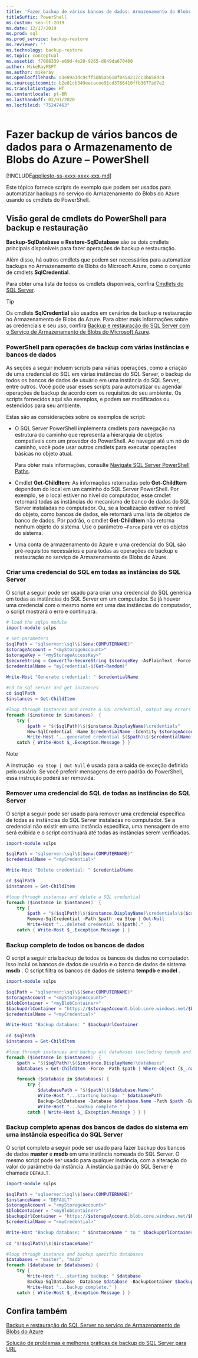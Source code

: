 ```yaml
---
title: 'Fazer backup de vários bancos de dados: Armazenamento do Blobs do Azure'
titleSuffix: PowerShell
ms.custom: seo-lt-2019
ms.date: 12/17/2019
ms.prod: sql
ms.prod_service: backup-restore
ms.reviewer: ''
ms.technology: backup-restore
ms.topic: conceptual
ms.assetid: f7008339-e69d-4e20-9265-d649da670460
author: MikeRayMSFT
ms.author: mikeray
ms.openlocfilehash: a3e89a3dc9cff58b5ab610f0454217cc3b658dc4
ms.sourcegitcommit: b2e81cb349eecacee91cd3766410ffb3677ad7e2
ms.translationtype: HT
ms.contentlocale: pt-BR
ms.lasthandoff: 02/01/2020
ms.locfileid: "75247463"
---
```

# <a name="back-up-multiple-databases-to-azure-blob-storage---powershell"></a>Fazer backup de vários bancos de dados para o Armazenamento de Blobs do Azure – PowerShell

[!INCLUDE[appliesto-ss-xxxx-xxxx-xxx-md](../../includes/appliesto-ss-xxxx-xxxx-xxx-md.md)]

Este tópico fornece scripts de exemplo que podem ser usados para automatizar backups no serviço do Armazenamento do Blobs do Azure usando os cmdlets do PowerShell.  
  
## <a name="overview-of-powershell-cmdlets-for-backup-and-restore"></a>Visão geral de cmdlets do PowerShell para backup e restauração

**Backup-SqlDatabase** e **Restore-SqlDatabase** são os dois cmdlets principais disponíveis para fazer operações de backup e restauração.

Além disso, há outros cmdlets que podem ser necessários para automatizar backups no Armazenamento de Blobs do Microsoft Azure, como o conjunto de cmdlets **SqlCredential**.

Para obter uma lista de todos os cmdlets disponíveis, confira [Cmdlets do SQL Server](/powershell/module/sqlserver).
  
> [!TIP]  
> Os cmdlets **SqlCredential** são usados em cenários de backup e restauração no Armazenamento de Blobs do Azure. Para obter mais informações sobre as credenciais e seu uso, confira [Backup e restauração do SQL Server com o Serviço de Armazenamento de Blobs do Microsoft Azure](../../relational-databases/backup-restore/sql-server-backup-and-restore-with-microsoft-azure-blob-storage-service.md).
  
### <a name="powershell-for-multi-database-multi-instance-backup-operations"></a>PowerShell para operações de backup com várias instâncias e bancos de dados

As seções a seguir incluem scripts para várias operações, como a criação de uma credencial do SQL em várias instâncias do SQL Server, o backup de todos os bancos de dados de usuário em uma instância do SQL Server, entre outros. Você pode usar esses scripts para automatizar ou agendar operações de backup de acordo com os requisitos do seu ambiente. Os scripts fornecidos aqui são exemplos, e podem ser modificados ou estendidos para seu ambiente.  
  
Estas são as considerações sobre os exemplos de script:  
  
- O SQL Server PowerShell implementa cmdlets para navegação na estrutura do caminho que representa a hierarquia de objetos compatíveis com um provedor do PowerShell. Ao navegar até um nó do caminho, você pode usar outros cmdlets para executar operações básicas no objeto atual.

  Para obter mais informações, consulte [Navigate SQL Server PowerShell Paths](../../relational-databases/scripting/navigate-sql-server-powershell-paths.md).

- Cmdlet **Get-ChildItem**: As informações retornadas pelo **Get-ChildItem** dependem do local em um caminho do SQL Server PowerShell. Por exemplo, se o local estiver no nível do computador, esse cmdlet retornará todas as instâncias do mecanismo de banco de dados do SQL Server instaladas no computador. Ou, se a localização estiver no nível do objeto, como bancos de dados, ele retornará uma lista de objetos de banco de dados. Por padrão, o cmdlet **Get-ChildItem** não retorna nenhum objeto do sistema. Use o parâmetro `–Force` para ver os objetos do sistema.

- Uma conta de armazenamento do Azure e uma credencial do SQL são pré-requisitos necessários e para todas as operações de backup e restauração no serviço de Armazenamento de Blobs do Azure.
  
### <a name="create-a-sql-credential-on-all-instances-of-sql-server"></a>Criar uma credencial do SQL em todas as instâncias do SQL Server

O script a seguir pode ser usado para criar uma credencial do SQL genérica em todas as instâncias do SQL Server em um computador. Se já houver uma credencial com o mesmo nome em uma das instâncias do computador, o script mostrará o erro e continuará.  
  
```powershell
# load the sqlps module
import-module sqlps  
  
# set parameters
$sqlPath = "sqlserver:\sql\$($env:COMPUTERNAME)"
$storageAccount = "<myStorageAccount>"  
$storageKey = "<myStorageAccessKey>"  
$secureString = ConvertTo-SecureString $storageKey -AsPlainText -Force  
$credentialName = "myCredential-$(Get-Random)"

Write-Host "Generate credential: " $credentialName
  
#cd to sql server and get instances  
cd $sqlPath
$instances = Get-ChildItem

#loop through instances and create a SQL credential, output any errors
foreach ($instance in $instances)  {
    try {
        $path = "$($sqlPath)\$($instance.DisplayName)\credentials"
        New-SqlCredential -Name $credentialName -Identity $storageAccount -Secret $secureString -Path $path -ea Stop | Out-Null
        Write-Host "...generated credential $($path)\$($credentialName)."  }
    catch { Write-Host $_.Exception.Message } }
```

> [!NOTE]
> A instrução `-ea Stop | Out-Null` é usada para a saída de exceção definida pelo usuário. Se você preferir mensagens de erro padrão do PowerShell, essa instrução poderá ser removida. 

### <a name="remove-a-sql-credential-from-all-instances-of-sql-server"></a>Remover uma credencial do SQL de todas as instâncias do SQL Server

O script a seguir pode ser usado para remover uma credencial específica de todas as instâncias do SQL Server instaladas no computador. Se a credencial não existir em uma instância específica, uma mensagem de erro será exibida e o script continuará até todas as instâncias serem verificadas.  
  
```powershell
import-module sqlps

$sqlPath = "sqlserver:\sql\$($env:COMPUTERNAME)"
$credentialName = "<myCredential>"

Write-Host "Delete credential: " $credentialName

cd $sqlPath
$instances = Get-ChildItem

#loop through instances and delete a SQL credential
foreach ($instance in $instances)  {
    try {
        $path = "$($sqlPath)\$($instance.DisplayName)\credentials\$($credentialName)"
        Remove-SqlCredential -Path $path -ea Stop | Out-Null
        Write-Host "...deleted credential $($path)."  }
    catch { Write-Host $_.Exception.Message } }
```  
  
### <a name="full-backup-for-all-databases"></a>Backup completo de todos os bancos de dados

O script a seguir cria backup de todos os bancos de dados no computador. Isso inclui os bancos de dados de usuário e o banco de dados de sistema **msdb** . O script filtra os bancos de dados de sistema **tempdb** e **model** .  
  
```powershell
import-module sqlps  

$sqlPath = "sqlserver:\sql\$($env:COMPUTERNAME)"
$storageAccount = "<myStorageAccount>"  
$blobContainer = "<myBlobContainer>"  
$backupUrlContainer = "https://$storageAccount.blob.core.windows.net/$blobContainer/"  
$credentialName = "<myCredential>"

Write-Host "Backup database: " $backupUrlContainer
  
cd $sqlPath
$instances = Get-ChildItem

#loop through instances and backup all databases (excluding tempdb and model)
foreach ($instance in $instances)  {
    $path = "$($sqlPath)\$($instance.DisplayName)\databases"
    $databases = Get-ChildItem -Force -Path $path | Where-object {$_.name -ne "tempdb" -and $_.name -ne "model"}

    foreach ($database in $databases) {
        try {
            $databasePath = "$($path)\$($database.Name)"
            Write-Host "...starting backup: " $databasePath
            Backup-SqlDatabase -Database $database.Name -Path $path -BackupContainer $backupUrlContainer -SqlCredential $credentialName -Compression On
            Write-Host "...backup complete."  }
        catch { Write-Host $_.Exception.Message } } }
```  
  
### <a name="full-backup-for-system-databases-only-on-a-specific-instance-of-sql-server"></a>Backup completo apenas dos bancos de dados do sistema em uma instância específica do SQL Server

O script completo a seguir pode ser usado para fazer backup dos bancos de dados **master** e **msdb** em uma instância nomeada do SQL Server. O mesmo script pode ser usado para qualquer instância, com a alteração do valor do parâmetro da instância. A instância padrão do SQL Server é chamada `DEFAULT`.
  
```powershell
import-module sqlps  

$sqlPath = "sqlserver:\sql\$($env:COMPUTERNAME)"
$instanceName = "DEFAULT"
$storageAccount = "<myStorageAccount>"  
$blobContainer = "<myBlobContainer>"  
$backupUrlContainer = "https://$storageAccount.blob.core.windows.net/$blobContainer/"  
$credentialName = "<myCredential>"

Write-Host "Backup database: " $instanceName " to " $backupUrlContainer
  
cd "$($sqlPath)\$($instanceName)"

#loop through instance and backup specific databases
$databases = "master", "msdb"  
foreach ($database in $databases) {
    try {
        Write-Host "...starting backup: " $database
        Backup-SqlDatabase -Database $database -BackupContainer $backupUrlContainer -SqlCredential $credentialName -Compression On
        Write-Host "...backup complete." }
    catch { Write-Host $_.Exception.Message } }
```  
  
## <a name="see-also"></a>Confira também

[Backup e restauração do SQL Server no serviço de Armazenamento de Blobs do Azure](../../relational-databases/backup-restore/sql-server-backup-and-restore-with-microsoft-azure-blob-storage-service.md)

[Solução de problemas e melhores práticas de backup do SQL Server para URL](../../relational-databases/backup-restore/sql-server-backup-to-url-best-practices-and-troubleshooting.md)
